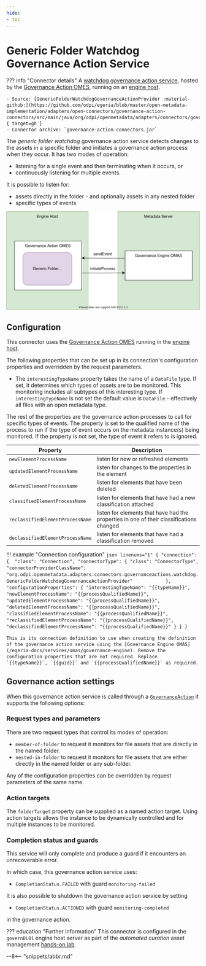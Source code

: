 ```yaml
---
hide:
- toc
---
```


<!-- SPDX-License-Identifier: CC-BY-4.0 -->
<!-- Copyright Contributors to the Egeria project. -->

# Generic Folder Watchdog Governance Action Service

??? info "Connector details"
    A [watchdog governance action service](/egeria-docs/frameworks/gaf/#watchdog-governance-service), hosted by the [Governance Action OMES](/egeria-docs/services/omes/governance-action), running on an [engine host](/egeria-docs/concepts/engine-host).

    - Source: [GenericFolderWatchdogGovernanceActionProvider :material-github:](https://github.com/odpi/egeria/blob/master/open-metadata-implementation/adapters/open-connectors/governance-action-connectors/src/main/java/org/odpi/openmetadata/adapters/connectors/governanceactions/watchdog/GenericFolderWatchdogGovernanceActionProvider.java){ target=gh }
    - Connector archive: `governance-action-connectors.jar`

The *generic folder watchdog* governance action service detects changes to the assets in a specific folder and initiates a governance action process when they occur. It has two modes of operation: 

- listening for a single event and then terminating when it occurs, or
- continuously listening for multiple events.

It is possible to listen for:

- assets directly in the folder - and optionally assets in any nested folder
- specific types of events

![Operation of generic folder watchdog governance action service](generic-folder-watchdog-governance-action-service.svg)

## Configuration

This connector uses the [Governance Action OMES](/egeria-docs/services/omes/governance-action) running in the [engine host](/egeria-docs/concepts/engine-host).

The following properties that can be set up in its connection's configuration properties and overridden by the request parameters.

- The `interestingTypeName` property takes the name of a `DataFile` type. If set, it determines which types of assets are to be monitored. This monitoring includes all subtypes of this interesting type. If `interestingTypeName` is not set the default value is `DataFile` - effectively all files with an open metadata type.

The rest of the properties are the governance action processes to call for specific types of events. The property is set to the qualified name of the process to run if the type of event occurs on the metadata instance(s) being monitored. If the property is not set, the type of event it refers to is ignored.

| Property | Description |
|---|---|
| `newElementProcessName` | listen for new or refreshed elements |
| `updatedElementProcessName` | listen for changes to the properties in the element |
| `deletedElementProcessName` | listen for elements that have been deleted |
| `classifiedElementProcessName` | listen for elements that have had a new classification attached |
| `reclassifiedElementProcessName` | listen for elements that have had the properties in one of their classifications changed |
| `declassifiedElementProcessName` | listen for elements that have had a classification removed |

!!! example "Connection configuration"
    ```json linenums="1"
    {
      "connection": { 
        "class": "Connection",
        "connectorType": {
          "class": "ConnectorType",
          "connectorProviderClassName": "org.odpi.openmetadata.adapters.connectors.governanceactions.watchdog.GenericFolderWatchdogGovernanceActionProvider"           
        },
        "configurationProperties": {
          "interestingTypeName": "{{typeName}}",
          "newElementProcessName": "{{processQualifiedName}}",
          "updatedElementProcessName": "{{processQualifiedName}}",
          "deletedElementProcessName": "{{processQualifiedName}}",
          "classifiedElementProcessName": "{{processQualifiedName}}",
          "reclassifiedElementProcessName": "{{processQualifiedName}}",
          "declassifiedElementProcessName": "{{processQualifiedName}}"
        }
      }
    }
    ```

    This is its connection definition to use when creating the definition of the governance action service using the [Governance Engine OMAS](/egeria-docs/services/omas/governance-engine). Remove the configuration properties that are not required. Replace `{{typeName}}`, `{{guid}}` and `{{processQualifiedName}}` as required.

## Governance action settings

When this governance action service is called through a [`GovernanceAction`](/egeria-docs/types/4/0463-governance-actions/#governanceaction) it supports the following options:

### Request types and parameters

There are two request types that control its modes of operation:

- `member-of-folder` to request it monitors for file assets that are directly in the named folder.
- `nested-in-folder` to request it monitors for file assets that are either directly in the named folder or any sub-folder.

Any of the configuration properties can be overridden by request parameters of the same name.

### Action targets

The `folderTarget` property can be supplied as a named action target. Using action targets allows the instance to be dynamically controlled and for multiple instances to be monitored.

### Completion status and guards

This service will only complete and produce a guard if it encounters an unrecoverable error.

In which case, this governance action service uses:

- `CompletionStatus.FAILED` with guard `monitoring-failed` 

It is also possible to shutdown the governance action service by setting

- `CompletionStatus.ACTIONED` with guard `monitoring-completed` 

in the governance action.

??? education "Further information"
    This connector is configured in the `governDL01` engine host server as part of the *automated curation* asset management [hands-on lab](/egeria-docs/getting-started/hands-on-labs).

--8<-- "snippets/abbr.md"
